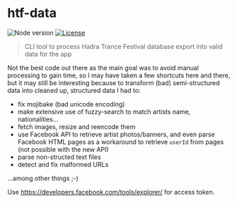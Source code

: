 # htf-data

![Node version](https://img.shields.io/badge/node-%3E%3D6.0.0-brightgreen.svg)
[![License](https://img.shields.io/badge/license-MIT-blue.svg)](LICENSE)

> CLI tool to process Hadra Trance Festival database export into valid data for the app

Not the best code out there as the main goal was to avoid manual processing to gain time,
so I may have taken a few shortcuts here and there, but it may still be interesting
because to transform (bad) semi-structured data into cleaned up, structured data I had to:

- fix mojibake (bad unicode encoding)
- make extensive use of fuzzy-search to match artists name, nationalities...
- fetch images, resize and reencode them
- use Facebook API to retrieve artist photos/banners, and even parse Facebook HTML pages as
  a workaround to retrieve `userId` from pages (not possible with the new API)
- parse non-structed text files
- detect and fix malformed URLs

...among other things ;-)

Use https://developers.facebook.com/tools/explorer/ for access token.

